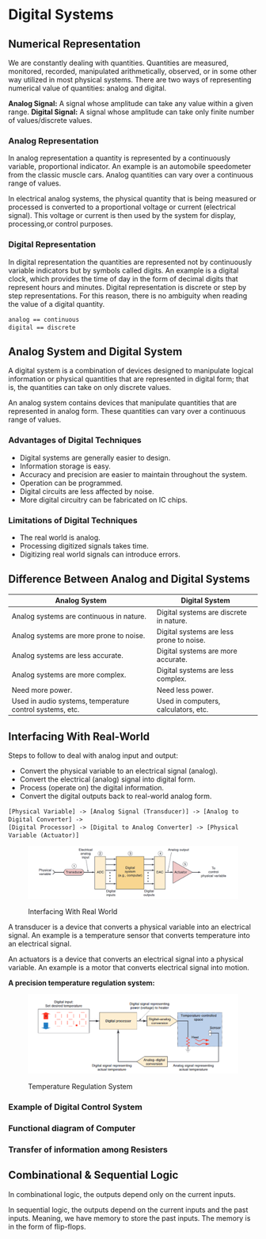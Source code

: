# Digital Systems

## Numerical Representation

We are constantly dealing with quantities. Quantities are measured, monitored, recorded, manipulated arithmetically, observed, or in some other way utilized in most physical systems. There are two ways of representing numerical value of quantities: analog and digital.

**Analog Signal:** A signal whose amplitude can take any value within a given range.
**Digital Signal:** A signal whose amplitude can take only finite number of values/discrete values.

### Analog Representation

In analog representation a quantity is represented by a continuously variable, proportional indicator. An example is an automobile speedometer from the classic muscle cars. Analog quantities can vary over a continuous range of values.

In electrical analog systems, the physical quantity that is being measured or processed is converted to a proportional voltage or current (electrical signal). This voltage or current is then used by the system for display, processing,or control purposes.

### Digital Representation

In digital representation the quantities are represented not by continuously variable indicators but by symbols called digits. An example is a digital clock, which provides the time of day in the form of decimal digits that represent hours and minutes. Digital representation is discrete or step by step representations. For this reason, there is no ambiguity when reading the value of a digital quantity.

```
analog == continuous
digital == discrete
```

## Analog System and Digital System

A digital system is a combination of devices designed to manipulate logical information or physical quantities that are represented in digital form; that is, the quantities can take on only discrete values.

An analog system contains devices that manipulate quantities that are represented in analog form. These quantities can vary over a continuous range of values.

### Advantages of Digital Techniques

* Digital systems are generally easier to design.
* Information storage is easy.
* Accuracy and precision are easier to maintain throughout the system.
* Operation can be programmed.
* Digital circuits are less affected by noise.
* More digital circuitry can be fabricated on IC chips.

### Limitations of Digital Techniques

* The real world is analog.
* Processing digitized signals takes time.
* Digitizing real world signals can introduce errors.

## Difference Between Analog and Digital Systems

| Analog System | Digital System |
|---------------|----------------|
| Analog systems are continuous in nature. | Digital systems are discrete in nature. |
| Analog systems are more prone to noise. | Digital systems are less prone to noise. |
| Analog systems are less accurate. | Digital systems are more accurate. |
| Analog systems are more complex. | Digital systems are less complex. |
| Need more power. | Need less power. |
| Used in audio systems, temperature control systems, etc. | Used in computers, calculators, etc. |

## Interfacing With Real-World

Steps to follow to deal with analog input and output:

* Convert the physical variable to an electrical signal (analog).
* Convert the electrical (analog) signal into digital form.
* Process (operate on) the digital information.
* Convert the digital outputs back to real-world analog form.

```text
[Physical Variable] -> [Analog Signal (Transducer)] -> [Analog to Digital Converter] -> 
[Digital Processor] -> [Digital to Analog Converter] -> [Physical Variable (Actuator)]
```

<figure><img src=".gitbook/assets/digital-systems/real-world-interfacing.png" alt="Interfacing With Real World"><figcaption><p>Interfacing With Real World</p></figcaption></figure>

A transducer is a device that converts a physical variable into an electrical signal. An example is a temperature sensor that converts temperature into an electrical signal.

An actuators is a device that converts an electrical signal into a physical variable. An example is a motor that converts electrical signal into motion.

**A precision temperature regulation system:**

<figure><img src=".gitbook/assets/digital-systems/temperature-regulation-system.png" alt="Temperature Regulation System"><figcaption><p>Temperature Regulation System</p></figcaption></figure>


### Example of Digital Control System

### Functional diagram of Computer

### Transfer of information among Resisters


## Combinational & Sequential Logic

In combinational logic, the outputs depend only on the current inputs. 

In sequential logic, the outputs depend on the current inputs and the past inputs. Meaning, we have memory to store the past inputs. The memory is in the form of flip-flops.

